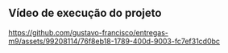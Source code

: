 ## Vídeo de execução do projeto


https://github.com/gustavo-francisco/entregas-m9/assets/99208114/76f8eb18-1789-400d-9003-fc7ef31cd0bc

